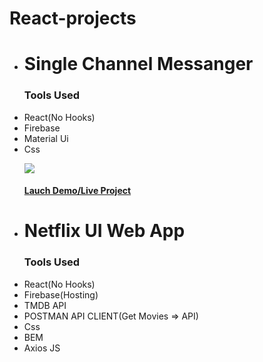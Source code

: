  # React-projects

 
<ul>
  <li><h1>Single Channel Messanger</h1>
   <p><h3>Tools Used</h3><li>React(No Hooks)</li><li>Firebase</li><li>Material Ui</li> <li>Css</li></P>
   <img src="https://github.com/abodmicheal/React-projects/blob/master/Single-Channel-Messanger/public/20200825_112955.gif?raw=true" />
   <h4><a href="https://single-channel-messanger.web.app" target="_blank">Lauch Demo/Live Project</a></h4>
    
<li><h1>Netflix UI Web App</h1>
   <p><h3>Tools Used</h3><li>React(No Hooks)</li><li>Firebase(Hosting)</li><li>TMDB API</li><li>POSTMAN API CLIENT(Get Movies => API)</li> <li>Css</li><li>BEM</li><li>Axios JS</li></P>
    
   
 </ul>
